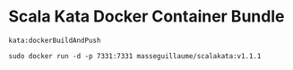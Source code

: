 # Scala Kata Docker Container Bundle

`kata:dockerBuildAndPush`

`sudo docker run -d -p 7331:7331 masseguillaume/scalakata:v1.1.1`